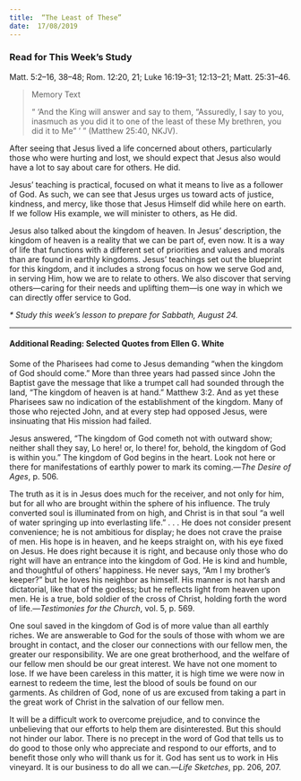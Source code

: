 ```yaml
---
title:  “The Least of These”
date:  17/08/2019
---
```


### Read for This Week’s Study
Matt. 5:2–16, 38–48; Rom. 12:20, 21; Luke 16:19–31; 12:13–21; Matt. 25:31–46.

> <p>Memory Text</p>
> “ ‘And the King will answer and say to them, “Assuredly, I say to you, inasmuch as you did it to one of the least of these My brethren, you did it to Me” ’ ” (Matthew 25:40, NKJV).

After seeing that Jesus lived a life concerned about others, particularly those who were hurting and lost, we should expect that Jesus also would have a lot to say about care for others. He did.

Jesus’ teaching is practical, focused on what it means to live as a follower of God. As such, we can see that Jesus urges us toward acts of justice, kindness, and mercy, like those that Jesus Himself did while here on earth. If we follow His example, we will minister to others, as He did.

Jesus also talked about the kingdom of heaven. In Jesus’ description, the kingdom of heaven is a reality that we can be part of, even now. It is a way of life that functions with a different set of priorities and values and morals than are found in earthly kingdoms. Jesus’ teachings set out the blueprint for this kingdom, and it includes a strong focus on how we serve God and, in serving Him, how we are to relate to others. We also discover that serving others—caring for their needs and uplifting them—is one way in which we can directly offer service to God.

_* Study this week’s lesson to prepare for Sabbath, August 24._

---

#### Additional Reading: Selected Quotes from Ellen G. White

Some of the Pharisees had come to Jesus demanding “when the kingdom of God should come.” More than three years had passed since John the Baptist gave the message that like a trumpet call had sounded through the land, “The kingdom of heaven is at hand.” Matthew 3:2. And as yet these Pharisees saw no indication of the establishment of the kingdom. Many of those who rejected John, and at every step had opposed Jesus, were insinuating that His mission had failed.  

Jesus answered, “The kingdom of God cometh not with outward show; neither shall they say, Lo here! or, lo there! for, behold, the kingdom of God is within you.” The kingdom of God begins in the heart. Look not here or there for manifestations of earthly power to mark its coming.—_The Desire of Ages_, p. 506. 

The truth as it is in Jesus does much for the receiver, and not only for him, but for all who are brought within the sphere of his influence. The truly converted soul is illuminated from on high, and Christ is in that soul “a well of water springing up into everlasting life.” . . . He does not consider present convenience; he is not ambitious for display; he does not crave the praise of men. His hope is in heaven, and he keeps straight on, with his eye fixed on Jesus. He does right because it is right, and because only those who do right will have an entrance into the kingdom of God. He is kind and humble, and thoughtful of others’ happiness. He never says, “Am I my brother’s keeper?” but he loves his neighbor as himself. His manner is not harsh and dictatorial, like that of the godless; but he reflects light from heaven upon men. He is a true, bold soldier of the cross of Christ, holding forth the word of life.—_Testimonies for the Church_, vol. 5, p. 569. 

One soul saved in the kingdom of God is of more value than all earthly riches. We are answerable to God for the souls of those with whom we are brought in contact, and the closer our connections with our fellow men, the greater our responsibility. We are one great brotherhood, and the welfare of our fellow men should be our great interest. We have not one moment to lose. If we have been careless in this matter, it is high time we were now in earnest to redeem the time, lest the blood of souls be found on our garments. As children of God, none of us are excused from taking a part in the great work of Christ in the salvation of our fellow men.

It will be a difficult work to overcome prejudice, and to convince the unbelieving that our efforts to help them are disinterested. But this should not hinder our labor. There is no precept in the word of God that tells us to do good to those only who appreciate and respond to our efforts, and to benefit those only who will thank us for it. God has sent us to work in His vineyard. It is our business to do all we can.—_Life Sketches_, pp. 206, 207. 